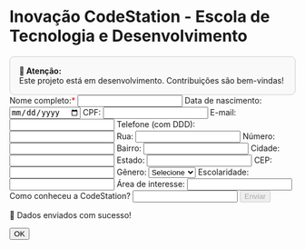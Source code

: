 <!DOCTYPE html>
<html lang="pt-BR">
<head>
  <meta charset="UTF-8">
  <title>Inovação CodeStation - Escola de Tecnologia e Desenvolvimento</title>
</head>
<body>

  <h1>Inovação CodeStation - Escola de Tecnologia e Desenvolvimento</h1>

  <form id="cadastroForm">
    <div style="border: 1px solid #ccc; padding: 16px; border-radius: 8px; background-color: #f9f9f9;">
  <strong>📌 Atenção:</strong><br>
  Este projeto está em desenvolvimento. Contribuições são bem-vindas!
</div>
<label>Nome completo:<span style="color: red">*</span>
      <input type="text" id="nome" required>
    </label>
    <label>Data de nascimento:
      <input type="date" id="dataNascimento" required>
    </label>
    <label>CPF:
      <input type="text" id="cpf" required>
    </label>
    <label>E-mail:
      <input type="email" id="email" required>
    </label>
    <label>Telefone (com DDD):
      <input type="tel" id="telefone" required>
    </label>
    <label>Rua:
      <input type="text" id="rua" required>
    </label>
    <label>Número:
      <input type="text" id="numero" required>
    </label>
    <label>Bairro:
      <input type="text" id="bairro" required>
    </label>
    <label>Cidade:
      <input type="text" id="cidade" required>
    </label>
    <label>Estado:
      <input type="text" id="estado" required>
    </label>
    <label>CEP:
      <input type="text" id="cep" required>
    </label>
    <label>Gênero:
      <select id="genero" required>
        <option value="">Selecione</option>
        <option value="masculino">Masculino</option>
        <option value="feminino">Feminino</option>
        <option value="outro">Outro</option>
      </select>
    </label>
    <label>Escolaridade:
      <input type="text" id="escolaridade" required>
    </label>
    <label>Área de interesse:
      <input type="text" id="area" required>
    </label>
    <label>Como conheceu a CodeStation?
      <input type="text" id="comoConheceu" required>
    </label>
    <button type="submit" id="btnEnviar" disabled>Enviar</button>
  </form>

  <div class="modal" id="modalSucesso">
    <div class="modal-content">
      <p>📨 Dados enviados com sucesso!</p>
      <button onclick="fecharModal()">OK</button>
    </div>
  </div>

  <script>
    const form = document.getElementById('cadastroForm');
    const btnEnviar = document.getElementById('btnEnviar');
    const modal = document.getElementById('modalSucesso');

    const campos = [
      'nome', 'dataNascimento', 'cpf', 'email', 'telefone',
      'rua', 'numero', 'bairro', 'cidade', 'estado', 'cep',
      'genero', 'escolaridade', 'area', 'comoConheceu'
    ];

    campos.forEach(id => {
      document.getElementById(id).addEventListener('input', validarFormulario);
    });

    function validarFormulario() {
      const todosPreenchidos = campos.every(id => {
        const valor = document.getElementById(id).value.trim();
        return valor !== '';
      });

      const emailValido = /^[^\s@]+@[^\s@]+\.[^\s@]+$/.test(document.getElementById('email').value);
      const cpfValido = /^\d{11}$/.test(document.getElementById('cpf').value);
      const telValido = /^\d{10,11}$/.test(document.getElementById('telefone').value);
      const cepValido = /^\d{8}$/.test(document.getElementById('cep').value);

      if (todosPreenchidos && emailValido && cpfValido && telValido && cepValido) {
        btnEnviar.disabled = false;
      } else {
        btnEnviar.disabled = true;
      }
    }

    form.addEventListener('submit', function(e) {
      e.preventDefault();
      modal.style.display = 'flex';
      form.reset();
      btnEnviar.disabled = true;
    });

    function fecharModal() {
      modal.style.display = 'none';
    }
  </script>
</body>
</html>

